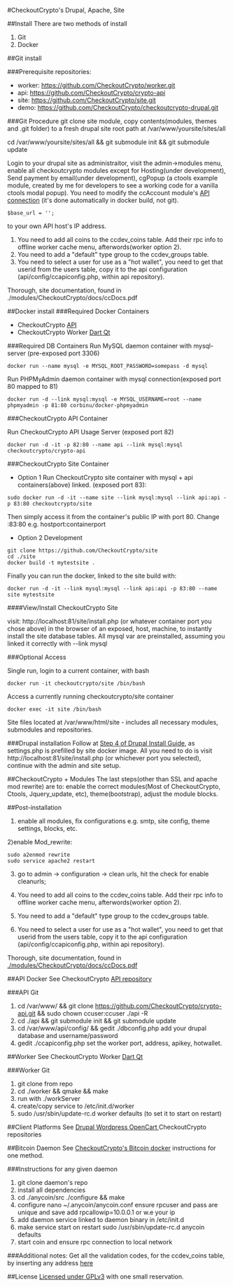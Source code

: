 #CheckoutCrypto's Drupal, Apache, Site

##Install
There are two methods of install

1.  Git
2.  Docker

##Git install

###Prerequisite repositories:

* worker: https://github.com/CheckoutCrypto/worker.git
* api: https://github.com/CheckoutCrypto/crypto-api
* site: https://github.com/CheckoutCrypto/site.git
* demo: https://github.com/CheckoutCrypto/checkoutcrypto-drupal.git

###Git Procedure
git clone site module, copy contents(modules, themes and .git folder) to a fresh drupal site root path at /var/www/yoursite/sites/all   

cd /var/www/yoursite/sites/all && git submodule init && git submodule update

Login to your drupal site as administraitor, visit the admin->modules menu, enable all checkoutcrypto modules except for Hosting(under development), Send payment by email(under development), cgPopup (a ctools example module, created by me for developers to see a working code for a vanilla ctools modal popup). You need to modify the ccAccount module's [API connection](https://github.com/CheckoutCrypto/site/blob/master/modules/CheckoutCrypto/ccAccount/includes/cc-php/cc.inc) (it's done automatically in docker build, not git).

```
$base_url = '';
```

to your own API host's IP address.

1. You need to add all coins to the ccdev_coins table. Add their rpc info to offline worker cache menu, afterwords(worker option 2).
2. You need to add a "default" type group to the ccdev_groups table.
3. You need to select a user for use as a "hot wallet", you need to get that userid from the users table, copy it to the api configuration (api/config/ccapiconfig.php, within api repository).

Thorough, site documentation, found in ./modules/CheckoutCrypto/docs/ccDocs.pdf

##Docker install
###Required Docker Containers

* CheckoutCrypto [API](https://registry.hub.docker.com/u/checkoutcrypto/api/)
* CheckoutCrypto Worker [Dart ](https://registry.hub.docker.com/u/checkoutcrypto/worker-dart/)  [Qt](https://registry.hub.docker.com/u/checkoutcrypto/worker-qt/)

###Required DB Containers
Run MySQL daemon container with mysql-server (pre-exposed port 3306)

```
docker run --name mysql -e MYSQL_ROOT_PASSWORD=somepass -d mysql
```

Run PHPMyAdmin daemon container with mysql connection(exposed port 80 mapped to 81)

```
docker run -d --link mysql:mysql -e MYSQL_USERNAME=root --name phpmyadmin -p 81:80 corbinu/docker-phpmyadmin
```
###CheckoutCrypto API Container

Run CheckoutCrypto API Usage Server (exposed port 82)

```
docker run -d -it -p 82:80 --name api --link mysql:mysql checkoutcrypto/crypto-api
```

###CheckoutCrypto Site Container

* Option 1 Run CheckoutCrypto site container with mysql + api containers(above) linked.  (exposed port 83):

```
sudo docker run -d -it --name site --link mysql:mysql --link api:api -p 83:80 checkoutcrypto/site
```

Then simply access it from the container's public IP with port 80.  Change :83:80  e.g. hostport:containerport 

* Option 2 Development

```
git clone https://github.com/CheckoutCrypto/site
cd ./site
docker build -t mytestsite .
```

Finally you can run the docker, linked to the site build with:

```
docker run -d -it --link mysql:mysql --link api:api -p 83:80 --name site mytestsite
```

####View/Install CheckoutCrypto Site

visit: http://localhost:81/site/install.php (or whatever container port you chose above) in the browser of an exposed, host, machine, to instantly install the site database tables. All mysql var are preinstalled, assuming you linked it correctly with --link mysql 


###Optional Access

Single run, login to a current container, with bash

```
docker run -it checkoutcrypto/site /bin/bash
```

Access a currently running checkoutcrypto/site container

```
docker exec -it site /bin/bash
```

Site files located at /var/www/html/site - includes all necessary modules, submodules and repositories.  
 
###Drupal installation
Follow at [Step 4 of Drupal Install Guide](
https://www.drupal.org/documentation/install/create-database), as settings.php is prefilled by site docker image.  All you need to do is visit http://localhost:81/site/install.php (or whichever port you selected), continue with the admin and site setup.

##CheckoutCrypto + Modules
The last steps(other than SSL and apache mod rewrite) are to: enable the correct modules(Most of CheckoutCrypto, Ctools, Jquery_update, etc), theme(bootstrap), adjust the module blocks.

##Post-installation
1) enable all modules, fix configurations e.g. smtp, site config, theme settings, blocks, etc.

2)enable Mod_rewrite:

```
sudo a2enmod rewrite
sudo service apache2 restart
```

3) go to admin -> configuration -> clean urls,  hit the check for enable cleanurls;

4) You need to add all coins to the ccdev_coins table. Add their rpc info to offline worker cache 
menu, afterwords(worker option 2).

5) You need to add a "default" type group to the ccdev_groups table.

6) You need to select a user for use as a "hot wallet", you need to get that userid from the users table, copy it to the api configuration (api/config/ccapiconfig.php, within api repository).

Thorough, site documentation, found in [./modules/CheckoutCrypto/docs/ccDocs.pdf](https://github.com/CheckoutCrypto/site/blob/master/modules/CheckoutCrypto/docs/ccDocs.pdf)

##API Docker
See CheckoutCrypto [API repository](https://registry.hub.docker.com/u/checkoutcrypto/api/)

###API Git 

1.  cd /var/www/ &&  git clone https://github.com/CheckoutCrypto/crypto-api.git && sudo chown ccuser:ccuser ./api -R
2. cd ./api && git submodule init && git submodule update
3. cd /var/www/api/config/ && gedit ./dbconfig.php  add your drupal database and username/password
4. gedit ./ccapiconfig.php set the worker port, address, apikey, hotwallet.

##Worker
See CheckoutCrypto Worker [Dart ](https://registry.hub.docker.com/u/checkoutcrypto/worker-dart/)  [Qt](https://registry.hub.docker.com/u/checkoutcrypto/worker-qt/)

###Worker Git

1. git clone from repo
2. cd ./worker && qmake && make
3. run with ./workServer
3. create/copy service to /etc/init.d/worker
4. sudo /usr/sbin/update-rc.d worker defaults (to set it to start on restart)

##Client Platforms
See [Drupal ](https://github.com/CheckoutCrypto/checkoutcrypto-drupal) 
[Wordpress ](https://github.com/CheckoutCrypto/checkoutcrypto-wordpress) 
[OpenCart ](https://github.com/CheckoutCrypto/checkoutcrypto-opencart) CheckoutCrypto repositories

##Bitcoin Daemon
See [CheckoutCrypto's Bitcoin docker](https://registry.hub.docker.com/u/checkoutcrypto/bitcoin/) instructions for one method.

###Instructions for any given daemon

1. git clone  daemon's repo
2. install all dependencies
3. cd ./anycoin/src  ./configure && make
4. configure nano ~/.anycoin/anycoin.conf
ensure rpcuser and pass are unique and save
add rpcallowip=10.0.0.1 or w.e your ip
5. add daemon service linked to daemon binary in /etc/init.d
6.  make service start on restart sudo /usr/sbin/update-rc.d anycoin defaults
7. start coin and ensure rpc connection to local network

###Additional notes:
Get all the validation codes, for the ccdev_coins table, by inserting any address [here](http://darkgamex.ch:2751/chain/Anoncoin/q/decode_address/PH4C5dGxdxKCN7Ru71Hn9yyj9SuxMATsh3)

##License
[Licensed under GPLv3](https://github.com/CheckoutCrypto/site/blob/master/COPYRIGHT) with one small reservation.

